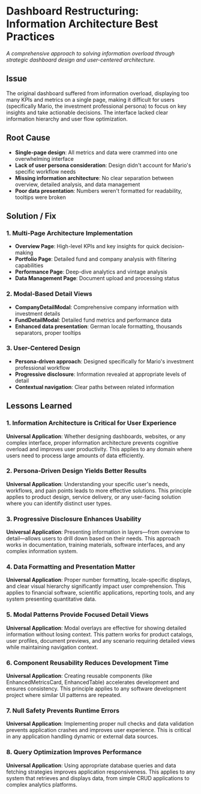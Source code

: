 # Dashboard Restructuring: Information Architecture Best Practices

_A comprehensive approach to solving information overload through strategic dashboard design and user-centered architecture._

## Issue

The original dashboard suffered from information overload, displaying too many KPIs and metrics on a single page, making it difficult for users (specifically Mario, the investment professional persona) to focus on key insights and take actionable decisions. The interface lacked clear information hierarchy and user flow optimization.

## Root Cause

- **Single-page design**: All metrics and data were crammed into one overwhelming interface
- **Lack of user persona consideration**: Design didn't account for Mario's specific workflow needs
- **Missing information architecture**: No clear separation between overview, detailed analysis, and data management
- **Poor data presentation**: Numbers weren't formatted for readability, tooltips were broken

## Solution / Fix

### 1. Multi-Page Architecture Implementation
- **Overview Page**: High-level KPIs and key insights for quick decision-making
- **Portfolio Page**: Detailed fund and company analysis with filtering capabilities
- **Performance Page**: Deep-dive analytics and vintage analysis
- **Data Management Page**: Document upload and processing status

### 2. Modal-Based Detail Views
- **CompanyDetailModal**: Comprehensive company information with investment details
- **FundDetailModal**: Detailed fund metrics and performance data
- **Enhanced data presentation**: German locale formatting, thousands separators, proper tooltips

### 3. User-Centered Design
- **Persona-driven approach**: Designed specifically for Mario's investment professional workflow
- **Progressive disclosure**: Information revealed at appropriate levels of detail
- **Contextual navigation**: Clear paths between related information

## Lessons Learned

### 1. Information Architecture is Critical for User Experience
**Universal Application**: Whether designing dashboards, websites, or any complex interface, proper information architecture prevents cognitive overload and improves user productivity. This applies to any domain where users need to process large amounts of data efficiently.

### 2. Persona-Driven Design Yields Better Results
**Universal Application**: Understanding your specific user's needs, workflows, and pain points leads to more effective solutions. This principle applies to product design, service delivery, or any user-facing solution where you can identify distinct user types.

### 3. Progressive Disclosure Enhances Usability
**Universal Application**: Presenting information in layers—from overview to detail—allows users to drill down based on their needs. This approach works in documentation, training materials, software interfaces, and any complex information system.

### 4. Data Formatting and Presentation Matter
**Universal Application**: Proper number formatting, locale-specific displays, and clear visual hierarchy significantly impact user comprehension. This applies to financial software, scientific applications, reporting tools, and any system presenting quantitative data.

### 5. Modal Patterns Provide Focused Detail Views
**Universal Application**: Modal overlays are effective for showing detailed information without losing context. This pattern works for product catalogs, user profiles, document previews, and any scenario requiring detailed views while maintaining navigation context.

### 6. Component Reusability Reduces Development Time
**Universal Application**: Creating reusable components (like EnhancedMetricsCard, EnhancedTable) accelerates development and ensures consistency. This principle applies to any software development project where similar UI patterns are repeated.

### 7. Null Safety Prevents Runtime Errors
**Universal Application**: Implementing proper null checks and data validation prevents application crashes and improves user experience. This is critical in any application handling dynamic or external data sources.

### 8. Query Optimization Improves Performance
**Universal Application**: Using appropriate database queries and data fetching strategies improves application responsiveness. This applies to any system that retrieves and displays data, from simple CRUD applications to complex analytics platforms.
